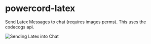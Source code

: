 # powercord-latex
Send Latex Messages to chat (requires images perms). This uses the codecogs api.

![Sending Latex into Chat](https://media.discordapp.net/attachments/777704262443859988/777710081319895150/ezgif.com-gif-maker.gif)
